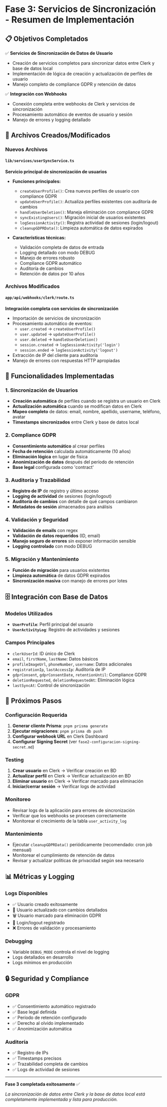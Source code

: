 # Fase 3: Servicios de Sincronización - Resumen de Implementación

## 📋 Objetivos Completados

✅ **Servicios de Sincronización de Datos de Usuario**
- Creación de servicios completos para sincronizar datos entre Clerk y base de datos local
- Implementación de lógica de creación y actualización de perfiles de usuario
- Manejo completo de compliance GDPR y retención de datos

✅ **Integración con Webhooks**
- Conexión completa entre webhooks de Clerk y servicios de sincronización
- Procesamiento automático de eventos de usuario y sesión
- Manejo de errores y logging detallado

## 📁 Archivos Creados/Modificados

### Nuevos Archivos

#### `lib/services/userSyncService.ts`
**Servicio principal de sincronización de usuarios**
- **Funciones principales:**
  - `createUserProfile()`: Crea nuevos perfiles de usuario con compliance GDPR
  - `updateUserProfile()`: Actualiza perfiles existentes con auditoría de cambios
  - `handleUserDeletion()`: Maneja eliminación con compliance GDPR
  - `syncExistingUsers()`: Migración inicial de usuarios existentes
  - `logSessionActivity()`: Registra actividad de sesiones (login/logout)
  - `cleanupGDPRData()`: Limpieza automática de datos expirados

- **Características técnicas:**
  - Validación completa de datos de entrada
  - Logging detallado con modo DEBUG
  - Manejo de errores robusto
  - Compliance GDPR automático
  - Auditoría de cambios
  - Retención de datos por 10 años

### Archivos Modificados

#### `app/api/webhooks/clerk/route.ts`
**Integración completa con servicios de sincronización**
- Importación de servicios de sincronización
- Procesamiento automático de eventos:
  - `user.created` → `createUserProfile()`
  - `user.updated` → `updateUserProfile()`
  - `user.deleted` → `handleUserDeletion()`
  - `session.created` → `logSessionActivity('login')`
  - `session.ended` → `logSessionActivity('logout')`
- Extracción de IP del cliente para auditoría
- Manejo de errores con respuestas HTTP apropiadas

## 🔧 Funcionalidades Implementadas

### 1. Sincronización de Usuarios
- **Creación automática** de perfiles cuando se registra un usuario en Clerk
- **Actualización automática** cuando se modifican datos en Clerk
- **Mapeo completo** de datos: email, nombre, apellido, username, teléfono, avatar
- **Timestamps sincronizados** entre Clerk y base de datos local

### 2. Compliance GDPR
- **Consentimiento automático** al crear perfiles
- **Fecha de retención** calculada automáticamente (10 años)
- **Eliminación lógica** en lugar de física
- **Anonimización de datos** después del período de retención
- **Base legal** configurada como 'contract'

### 3. Auditoría y Trazabilidad
- **Registro de IP** de registro y último acceso
- **Logging de actividad** de sesiones (login/logout)
- **Auditoría de cambios** con detalle de qué campos cambiaron
- **Metadatos de sesión** almacenados para análisis

### 4. Validación y Seguridad
- **Validación de emails** con regex
- **Validación de datos requeridos** (ID, email)
- **Manejo seguro de errores** sin exponer información sensible
- **Logging controlado** con modo DEBUG

### 5. Migración y Mantenimiento
- **Función de migración** para usuarios existentes
- **Limpieza automática** de datos GDPR expirados
- **Sincronización masiva** con manejo de errores por lotes

## 🗄️ Integración con Base de Datos

### Modelos Utilizados
- **`UserProfile`**: Perfil principal del usuario
- **`UserActivityLog`**: Registro de actividades y sesiones

### Campos Principales
- `clerkUserId`: ID único de Clerk
- `email`, `firstName`, `lastName`: Datos básicos
- `profileImageUrl`, `phoneNumber`, `username`: Datos adicionales
- `registrationIp`, `lastAccessIp`: Auditoría de IP
- `gdprConsent`, `gdprConsentDate`, `retentionUntil`: Compliance GDPR
- `deletionRequested`, `deletionRequestedAt`: Eliminación lógica
- `lastSyncAt`: Control de sincronización

## 🚀 Próximos Pasos

### Configuración Requerida
1. **Generar cliente Prisma**: `pnpm prisma generate`
2. **Ejecutar migraciones**: `pnpm prisma db push`
3. **Configurar webhook URL** en Clerk Dashboard
4. **Configurar Signing Secret** (ver `fase2-configuracion-signing-secret.md`)

### Testing
1. **Crear usuario** en Clerk → Verificar creación en BD
2. **Actualizar perfil** en Clerk → Verificar actualización en BD
3. **Eliminar usuario** en Clerk → Verificar marcado para eliminación
4. **Iniciar/cerrar sesión** → Verificar logs de actividad

### Monitoreo
- Revisar logs de la aplicación para errores de sincronización
- Verificar que los webhooks se procesen correctamente
- Monitorear el crecimiento de la tabla `user_activity_log`

### Mantenimiento
- Ejecutar `cleanupGDPRData()` periódicamente (recomendado: cron job mensual)
- Monitorear el cumplimiento de retención de datos
- Revisar y actualizar políticas de privacidad según sea necesario

## 📊 Métricas y Logging

### Logs Disponibles
- ✅ Usuario creado exitosamente
- 📝 Usuario actualizado con cambios detallados
- 🗑️ Usuario marcado para eliminación GDPR
- 🔐 Login/logout registrado
- ❌ Errores de validación y procesamiento

### Debugging
- Variable `DEBUG_MODE` controla el nivel de logging
- Logs detallados en desarrollo
- Logs mínimos en producción

## 🔒 Seguridad y Compliance

### GDPR
- ✅ Consentimiento automático registrado
- ✅ Base legal definida
- ✅ Período de retención configurado
- ✅ Derecho al olvido implementado
- ✅ Anonimización automática

### Auditoría
- ✅ Registro de IPs
- ✅ Timestamps precisos
- ✅ Trazabilidad completa de cambios
- ✅ Logs de actividad de sesiones

---

**Fase 3 completada exitosamente** ✅

*La sincronización de datos entre Clerk y la base de datos local está completamente implementada y lista para producción.*